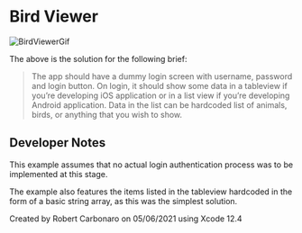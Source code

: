 
# Bird Viewer

![BirdViewerGif](https://user-images.githubusercontent.com/73760607/121026345-f0e0f680-c79d-11eb-8d65-d61a9bb81251.gif)

The above is the solution for the following brief:

> The app should have a dummy login screen with username, password and login button. On login, it should show some data in a tableview if you’re developing iOS application or in a list view if you’re developing Android application. Data in the list can be hardcoded list of animals, birds, or anything that you wish to show.

## Developer Notes

This example assumes that no actual login authentication process was to be implemented at this stage.

The example also features the items listed in the tableview hardcoded in the form of a basic string array, as this was the simplest solution.

Created by Robert Carbonaro on 05/06/2021 using Xcode 12.4
